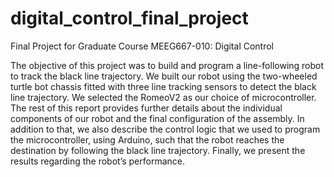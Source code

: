 # digital_control_final_project
Final Project for Graduate Course MEEG667-010: Digital Control

The objective of this project was to build and program a line-following robot to track the black line trajectory. We built our robot using the two-wheeled turtle bot chassis fitted with three line tracking sensors to detect the black line trajectory. We selected the RomeoV2 as our choice of microcontroller. The rest of this report provides further details about the individual components of our robot and the final configuration of the assembly. In addition to that, we also describe the control logic that we used to program the microcontroller, using Arduino, such that the robot reaches the destination by following the black line trajectory. Finally, we present the results regarding the robot’s
performance.
